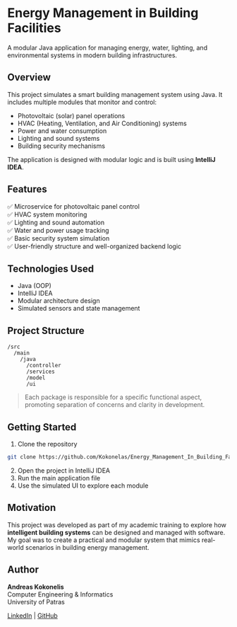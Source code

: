 
# Energy Management in Building Facilities

A modular Java application for managing energy, water, lighting, and environmental systems in modern building infrastructures.

## Overview

This project simulates a smart building management system using Java. It includes multiple modules that monitor and control:

- Photovoltaic (solar) panel operations
- HVAC (Heating, Ventilation, and Air Conditioning) systems
- Power and water consumption
- Lighting and sound systems
- Building security mechanisms

The application is designed with modular logic and is built using **IntelliJ IDEA**.

## Features

✅ Microservice for photovoltaic panel control  
✅ HVAC system monitoring  
✅ Lighting and sound automation  
✅ Water and power usage tracking  
✅ Basic security system simulation  
✅ User-friendly structure and well-organized backend logic

## Technologies Used

- Java (OOP)
- IntelliJ IDEA
- Modular architecture design
- Simulated sensors and state management

## Project Structure

```
/src
  /main
    /java
      /controller
      /services
      /model
      /ui
```

> Each package is responsible for a specific functional aspect, promoting separation of concerns and clarity in development.

## Getting Started

1. Clone the repository  
```bash
git clone https://github.com/Kokonelas/Energy_Management_In_Building_Facilities.git
```

2. Open the project in IntelliJ IDEA  
3. Run the main application file  
4. Use the simulated UI to explore each module

## Motivation

This project was developed as part of my academic training to explore how **intelligent building systems** can be designed and managed with software. My goal was to create a practical and modular system that mimics real-world scenarios in building energy management.

## Author

**Andreas Kokonelis**  
Computer Engineering & Informatics  
University of Patras

[LinkedIn](https://linkedin.com/in/andreas-kokonelis) | [GitHub](https://github.com/Kokonelas)
